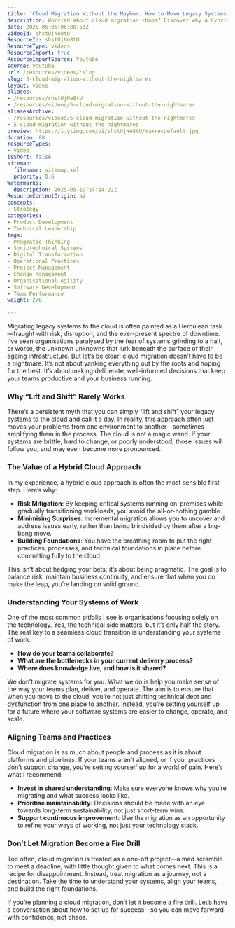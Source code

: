 ```yaml
---
title: 'Cloud Migration Without the Mayhem: How to Move Legacy Systems Safely and Set Your Teams Up for Success'
description: Worried about cloud migration chaos? Discover why a hybrid approach beats “lift and shift” and how to align teams for a seamless, risk-free transition.
date: 2025-05-05T06:00:53Z
videoId: shstUjNe8tU
ResourceId: shstUjNe8tU
ResourceType: videos
ResourceImport: true
ResourceImportSource: Youtube
source: youtube
url: /resources/videos/:slug
slug: 5-cloud-migration-without-the-nightmares
layout: video
aliases:
- /resources/shstUjNe8tU
- /resources/videos/5-cloud-migration-without-the-nightmares
aliasesArchive:
- /resources/videos/5-cloud-migration-without-the-nightmares
- 5-cloud-migration-without-the-nightmares
preview: https://i.ytimg.com/vi/shstUjNe8tU/maxresdefault.jpg
duration: 88
resourceTypes:
- video
isShort: false
sitemap:
  filename: sitemap.xml
  priority: 0.6
Watermarks:
  description: 2025-05-10T14:14:22Z
ResourceContentOrigin: ai
concepts:
- Strategy
categories:
- Product Development
- Technical Leadership
tags:
- Pragmatic Thinking
- Sociotechnical Systems
- Digital Transformation
- Operational Practices
- Project Management
- Change Management
- Organisational Agility
- Software Development
- Team Performance
weight: 270

---
```

Migrating legacy systems to the cloud is often painted as a Herculean task—fraught with risk, disruption, and the ever-present spectre of downtime. I’ve seen organisations paralysed by the fear of systems grinding to a halt, or worse, the unknown unknowns that lurk beneath the surface of their ageing infrastructure. But let’s be clear: cloud migration doesn’t have to be a nightmare. It’s not about yanking everything out by the roots and hoping for the best. It’s about making deliberate, well-informed decisions that keep your teams productive and your business running.

### Why “Lift and Shift” Rarely Works

There’s a persistent myth that you can simply “lift and shift” your legacy systems to the cloud and call it a day. In reality, this approach often just moves your problems from one environment to another—sometimes amplifying them in the process. The cloud is not a magic wand. If your systems are brittle, hard to change, or poorly understood, those issues will follow you, and may even become more pronounced.

### The Value of a Hybrid Cloud Approach

In my experience, a hybrid cloud approach is often the most sensible first step. Here’s why:

- **Risk Mitigation**: By keeping critical systems running on-premises while gradually transitioning workloads, you avoid the all-or-nothing gamble.
- **Minimising Surprises**: Incremental migration allows you to uncover and address issues early, rather than being blindsided by them after a big-bang move.
- **Building Foundations**: You have the breathing room to put the right practices, processes, and technical foundations in place before committing fully to the cloud.

This isn’t about hedging your bets; it’s about being pragmatic. The goal is to balance risk, maintain business continuity, and ensure that when you do make the leap, you’re landing on solid ground.

### Understanding Your Systems of Work

One of the most common pitfalls I see is organisations focusing solely on the technology. Yes, the technical side matters, but it’s only half the story. The real key to a seamless cloud transition is understanding your systems of work:

- **How do your teams collaborate?**
- **What are the bottlenecks in your current delivery process?**
- **Where does knowledge live, and how is it shared?**

We don’t migrate systems for you. What we do is help you make sense of the way your teams plan, deliver, and operate. The aim is to ensure that when you move to the cloud, you’re not just shifting technical debt and dysfunction from one place to another. Instead, you’re setting yourself up for a future where your software systems are easier to change, operate, and scale.

### Aligning Teams and Practices

Cloud migration is as much about people and process as it is about platforms and pipelines. If your teams aren’t aligned, or if your practices don’t support change, you’re setting yourself up for a world of pain. Here’s what I recommend:

- **Invest in shared understanding**: Make sure everyone knows why you’re migrating and what success looks like.
- **Prioritise maintainability**: Decisions should be made with an eye towards long-term sustainability, not just short-term wins.
- **Support continuous improvement**: Use the migration as an opportunity to refine your ways of working, not just your technology stack.

### Don’t Let Migration Become a Fire Drill

Too often, cloud migration is treated as a one-off project—a mad scramble to meet a deadline, with little thought given to what comes next. This is a recipe for disappointment. Instead, treat migration as a journey, not a destination. Take the time to understand your systems, align your teams, and build the right foundations.

If you’re planning a cloud migration, don’t let it become a fire drill. Let’s have a conversation about how to set up for success—so you can move forward with confidence, not chaos.
